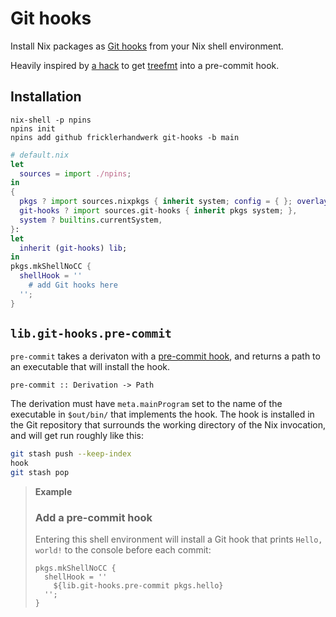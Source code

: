 # Git hooks
Install Nix packages as [Git hooks](https://git-scm.com/docs/githooks) from your Nix shell environment.

Heavily inspired by [a hack](https://git.clan.lol/clan/clan-core/src/commit/930923512c03179fe75e4209c27eb3da368e7766/scripts/pre-commit) to get [treefmt](https://github.com/numtide/treefmt) into a pre-commit hook.

## Installation

``` shell-session
nix-shell -p npins
npins init
npins add github fricklerhandwerk git-hooks -b main
```

``` nix
# default.nix
let
  sources = import ./npins;
in
{
  pkgs ? import sources.nixpkgs { inherit system; config = { }; overlays = [ ]; },
  git-hooks ? import sources.git-hooks { inherit pkgs system; },
  system ? builtins.currentSystem,
}:
let
  inherit (git-hooks) lib;
in
pkgs.mkShellNoCC {
  shellHook = ''
    # add Git hooks here
  '';
}
```

## `lib.git-hooks.pre-commit`

`pre-commit` takes a derivaton with a [pre-commit hook](https://git-scm.com/docs/githooks#_pre_commit), and returns a path to an executable that will install the hook.

    pre-commit :: Derivation -> Path

The derivation must have `meta.mainProgram` set to the name of the executable in `$out/bin/` that implements the hook.
The hook is installed in the Git repository that surrounds the working directory of the Nix invocation, and will get run roughly like this:

``` bash
git stash push --keep-index
hook
git stash pop
```

> **Example**
>
> ### Add a pre-commit hook
>
> Entering this shell environment will install a Git hook that prints `Hello, world!` to the console before each commit:
>
>     pkgs.mkShellNoCC {
>       shellHook = ''
>         ${lib.git-hooks.pre-commit pkgs.hello}
>       '';
>     }
>



